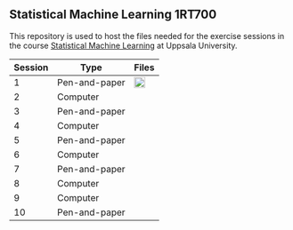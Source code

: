 ## Statistical Machine Learning 1RT700

This repository is used to host the files needed for the exercise sessions in the course [Statistical Machine Learning](http://www.it.uu.se/edu/course/homepage/sml) at Uppsala University.

| Session | Type          | Files |
|---------|---------------|-------|
| 1       | Pen-and-paper | <a href="https://github.com/uu-sml/course-sml-public/raw/master/SML-ex_session1.pdf"><img src="https://upload.wikimedia.org/wikipedia/commons/8/87/PDF_file_icon.svg" alt="PDF" title="Download pdf" width="20" /></a> |
| 2       | Computer      | <!--<a href="https://github.com/uu-sml/course-sml-public/raw/master/SML-ex_session2.ipynb"><img src="https://upload.wikimedia.org/wikipedia/commons/3/38/Jupyter_logo.svg" alt="Notebook" title="Download notebook" width="20" /></a> [![Open In Colab](https://colab.research.google.com/assets/colab-badge.svg)](https://colab.research.google.com/github/uu-sml/course-sml-public/blob/master/SML-ex_session2.ipynb) <a href="https://uu-sml.github.io/course-sml-public/solutions/SML-ex-sol_session2.html">Solutions</a> -->|
| 3       | Pen-and-paper | <!--<a href="https://github.com/uu-sml/course-sml-public/raw/master/SML-ex_session3.pdf"><img src="https://upload.wikimedia.org/wikipedia/commons/8/87/PDF_file_icon.svg" alt="PDF" title="Download pdf" width="20" /></a> --> |
| 4       | Computer      | <!--<a href="https://github.com/uu-sml/course-sml-public/raw/master/SML-ex_session4.ipynb"><img src="https://upload.wikimedia.org/wikipedia/commons/3/38/Jupyter_logo.svg" alt="Notebook" title="Download notebook" width="20" /></a> [![Open In Colab](https://colab.research.google.com/assets/colab-badge.svg)](https://colab.research.google.com/github/uu-sml/course-sml-public/blob/master/SML-ex_session4.ipynb) <a href="https://uu-sml.github.io/course-sml-public/solutions/SML-ex-sol_session4.html">Solutions</a>--> |
| 5       | Pen-and-paper | <!--<a href="https://github.com/uu-sml/course-sml-public/raw/master/SML-ex_session5.pdf"><img src="https://upload.wikimedia.org/wikipedia/commons/8/87/PDF_file_icon.svg" alt="PDF" title="Download pdf" width="20" /></a>--> |
| 6       | Computer      | <!--<a href="https://github.com/uu-sml/course-sml-public/raw/master/SML-ex_session6.ipynb"><img src="https://upload.wikimedia.org/wikipedia/commons/3/38/Jupyter_logo.svg" alt="Notebook" title="Download notebook" width="20" /></a> [![Open In Colab](https://colab.research.google.com/assets/colab-badge.svg)](https://colab.research.google.com/github/uu-sml/course-sml-public/blob/master/SML-ex_session6.ipynb) <a href="https://uu-sml.github.io/course-sml-public/solutions/SML-ex-sol_session6.html">Solutions</a> -->|
| 7       | Pen-and-paper | <!--<a href="https://github.com/uu-sml/course-sml-public/raw/master/SML-ex_session7.pdf"><img src="https://upload.wikimedia.org/wikipedia/commons/8/87/PDF_file_icon.svg" alt="PDF" title="Download pdf" width="20" /></a>--> |
| 8       | Computer      | <!--<a href="https://github.com/uu-sml/course-sml-public/raw/master/SML-ex_session8.ipynb"><img src="https://upload.wikimedia.org/wikipedia/commons/3/38/Jupyter_logo.svg" alt="Notebook" title="Download notebook" width="20" /></a> [![Open In Colab](https://colab.research.google.com/assets/colab-badge.svg)](https://colab.research.google.com/github/uu-sml/course-sml-public/blob/master/SML-ex_session8.ipynb) <a href="https://uu-sml.github.io/course-sml-public/solutions/SML-ex-sol_session8.html">Solutions</a>--> |
| 9       | Computer      | <!--<a href="https://github.com/uu-sml/course-sml-public/raw/master/SML-ex_session9.ipynb"><img src="https://upload.wikimedia.org/wikipedia/commons/3/38/Jupyter_logo.svg" alt="Notebook" title="Download notebook" width="20" /></a> [![Open In Colab](https://colab.research.google.com/assets/colab-badge.svg)](https://colab.research.google.com/github/uu-sml/course-sml-public/blob/master/SML-ex_session9.ipynb) <a href="https://uu-sml.github.io/course-sml-public/solutions/SML-ex-sol_session9.html">Solutions</a>--> |
| 10      | Pen-and-paper | <!--<a href="https://github.com/uu-sml/course-sml-public/raw/master/SML-ex_session10.pdf"><img src="https://upload.wikimedia.org/wikipedia/commons/8/87/PDF_file_icon.svg" alt="PDF" title="Download pdf" width="20" /></a> --> |
